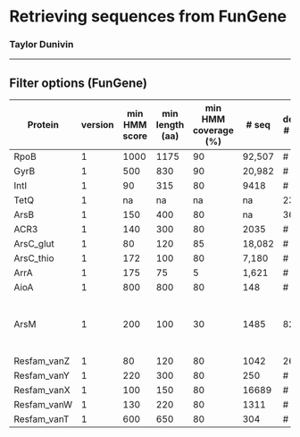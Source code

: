 # Retrieving sequences from FunGene
### Taylor Dunivin

---
## Filter options (FunGene)

| Protein |  version |min HMM score | min length (aa) | min HMM coverage (%) |  # seq | derep # seq | Comments |
| --------- | ----- | ---------- | --------- | -------- | -------- | -------- |:-----: |
| RpoB | 1 | 1000 | 1175 | 90 | 92,507 | # |  |
| GyrB | 1 | 500 | 830 | 90 | 20,982 | # |  |
| IntI | 1 | 90 | 315 | 80 | 9418 | # |  |
| TetQ | 1 | na | na | na | na | 235 | # | 
| ArsB | 1 | 150 | 400 | 80 | na | 3619 | # | 
| ACR3 | 1 | 140 | 300 | 80 | 2035 | # | # | 
| ArsC_glut | 1 | 80 | 120 | 85 | 18,082 | # | # | 
| ArsC_thio | 1 | 172 | 100 | 80 | 7,180 | # | # | 
| ArrA | 1 | 175 | 75 | 5 | 1,621 | # | # | 
| AioA | 1 | 800 | 800 | 80 | 148 | # | # | 
| ArsM | 1 | 200 | 100 | 30 | 1485 | 829 | only selected As-related seqs; sort aplhabetical | 
| Resfam_vanZ | 1 | 80 | 120 | 80 | 1042 | 261 |  | 
| Resfam_vanY | 1 | 220 | 300 | 80 | 250 | # |  | 
| Resfam_vanX | 1 | 100 | 150 | 80 | 16689 | # |  | 
| Resfam_vanW | 1 | 130 | 220 | 80 | 1311 | # |  | 
| Resfam_vanT | 1 | 600 | 650 | 80 | 304 | # |  | 
